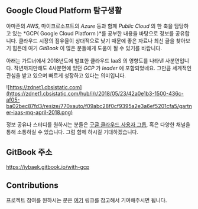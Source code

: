 ## Google Cloud Platform 탐구생활
아마존의 *AWS*, 마이크로소프트의 *Azure* 등과 함께 *Public Cloud* 의 한 축을 담당하고 있는 
*GCP( Google Cloud Platform )*를 공부한 내용을 바탕으로 정보를 공유합니다. 클라우드 시장의 점유율이 상대적으로 낮기 때문에
좋은 자료나 최신 글을 찾아보기 힘든데 여기 *GitBook* 이 많은 분들에게 도움이 될 수 있기를 바랍니다.

아래는 가트너에서 2018년도에 발표한 클라우드 IaaS 의 영향도를 나타낸 사분면입니다.
작년까지만해도 4사분면에 있던 *GCP* 가 *leader* 에 포함되었네요. 그만큼 세계적인 관심을 받고 있으며
빠르게 성장하고 있다는 의미입니다.  

![https://zdnet1.cbsistatic.com](https://zdnet1.cbsistatic.com/hub/i/r/2018/05/23/42a0e1b3-1500-436c-af05-ba02bec87fd3/resize/770xauto/f09abc28f0cf9395a2e3a6ef5201cfa5/gartner-iaas-mq-april-2018.png)

정보 공유나 스터디를 원하시는 분들은 [구글 클라우드 사용자 그룹](https://www.facebook.com/groups/googlecloudkorea/), 혹은 다양한 채널을 통해
소통하실 수 있습니다. 그럼 함께 하시길 기대하겠습니다.

## GitBook 주소
https://jybaek.gitbook.io/with-gcp

## Contributions
프로젝트 참여를 원하시는 분은 [여기][1] 링크를 참고해서 기여해주시면 됩니다.

[1]: https://github.com/jybaek/with-gcp/blob/master/CONTRIBUTING.md
